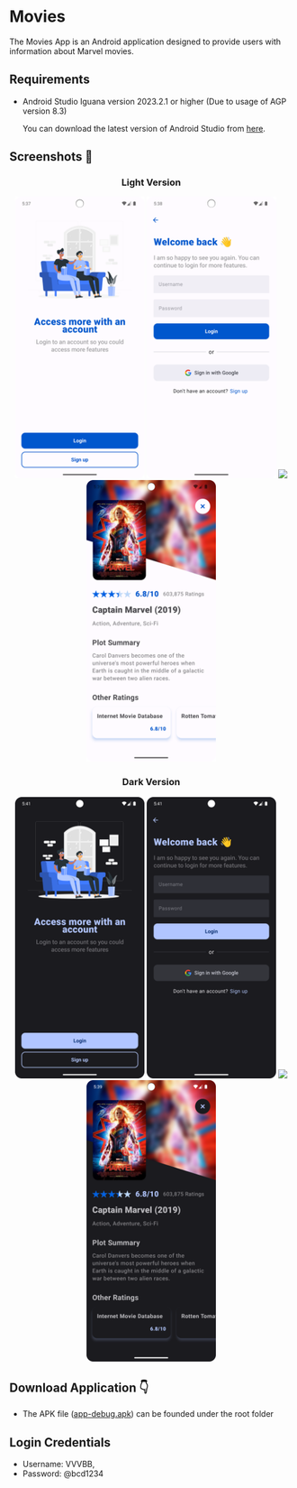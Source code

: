 # Movies

The Movies App is an Android application designed to provide users with information about Marvel movies. 

## Requirements

- Android Studio Iguana version 2023.2.1 or higher (Due to usage of AGP version 8.3)

  You can download the latest version of Android Studio from [here](https://developer.android.com/studio).

 ## Screenshots 📸  
<div align="center">
  <h3> Light Version </h3>
  <img src="images/1.png" width="230px"/> 
  <img src="images/2.png" width="230px"/> 
  <img src="images/3.png" width="230px"/> 
  <img src="images/4.png" width="230px"/> 
 <br>
    
  <h3> Dark Version </h3>
  <img src="images/5.png" width="230px"/> 
  <img src="images/6.png" width="230px"/> 
  <img src="images/7.png" width="230px"/> 
  <img src="images/8.png" width="230px"/> 
 <br>
</div>

## Download Application 👇

- The APK file ([app-debug.apk](app-debug.apk)) can be founded under the root folder

## Login Credentials
- Username: VVVBB,
- Password: @bcd1234

  
